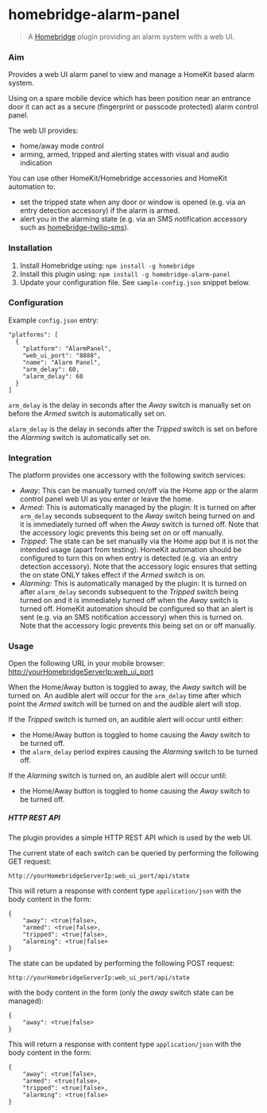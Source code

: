 # homebridge-alarm-panel
> A [Homebridge](https://github.com/nfarina/homebridge) plugin providing an alarm system with a web UI. 

### Aim

Provides a web UI alarm panel to view and manage a HomeKit based alarm system.

Using on a spare mobile device which has been position near an entrance door it can act as a secure 
(fingerprint or passcode protected) alarm control panel.

The web UI provides:
 
* home/away mode control
* arming, armed, tripped and alerting states with visual and audio indication 

You can use other HomeKit/Homebridge accessories and HomeKit automation to:

* set the tripped state when any door or window is opened (e.g. via an entry detection accessory) if the alarm is armed.
* alert you in the alarming state (e.g. via an SMS notification accessory such as 
[homebridge-twilio-sms](https://www.npmjs.com/package/homebridge-twilio-sms)). 

### Installation

1. Install Homebridge using: `npm install -g homebridge`
1. Install this plugin using: `npm install -g homebridge-alarm-panel`
1. Update your configuration file. See `sample-config.json` snippet below.

### Configuration

Example `config.json` entry:

```
"platforms": [
  {
    "platform": "AlarmPanel",
    "web_ui_port": "8888",
    "name": "Alarm Panel",
    "arm_delay": 60,
    "alarm_delay": 60
  }
]
```

`arm_delay` is the delay in seconds after the *Away* switch is manually set on before the *Armed* switch is automatically set on.

`alarm_delay` is the delay in seconds after the *Tripped* switch is set on before the *Alarming* switch is automatically set on.

### Integration

The platform provides one accessory with the following switch services:

* *Away*: This can be manually turned on/off via the Home app or the alarm control panel web UI as you enter or leave the home.
* *Armed*: This is automatically managed by the plugin: It is turned on after `arm_delay` seconds subsequent to the *Away* 
switch being turned on and it is immediately turned off when the *Away* switch is turned off. Note that the accessory
logic prevents this being set on or off manually.
* *Tripped*: The state can be set manually via the Home app but it is not the intended usage (apart from testing).
HomeKit automation should be configured to turn this on when entry is detected 
(e.g. via an entry detection accessory). Note that the accessory logic ensures that setting the on state 
ONLY takes effect if the *Armed* switch is on. 
* *Alarming*: This is automatically managed by the plugin: It is turned on after `alarm_delay` seconds subsequent to the *Tripped* 
switch being turned on and it is immediately turned off when the *Away* switch is turned off. HomeKit automation should be
configured so that an alert is sent (e.g. via an SMS notification accessory) when this is turned on. Note that the accessory
logic prevents this being set on or off manually. 

### Usage
 
Open the following URL in your mobile browser: [http://yourHomebridgeServerIp:web_ui_port](http://yourHomebridgeServerIp:web_ui_port)

When the Home/Away button is toggled to away, the *Away* switch will be turned on. An audible alert will occur
for the `arm_delay` time after which point the *Armed* switch will be turned on and the audible alert will stop.

If the *Tripped* switch is turned on, an audible alert will occur until either:

* the Home/Away button is toggled to home causing the *Away* switch to be turned off.
* the `alarm_delay` period expires causing the *Alarming* switch to be turned off.

If the *Alarming* switch is turned on, an audible alert will occur until:

* the Home/Away button is toggled to home causing the *Away* switch to be turned off.

##### HTTP REST API

The plugin provides a simple HTTP REST API which is used by the web UI.

The current state of each switch can be queried by performing the following GET request:

`http://yourHomebridgeServerIp:web_ui_port/api/state`

This will return a response with content type `application/json` with the body content in the form:

    {
        "away": <true|false>,
        "armed": <true|false>,
        "tripped": <true|false>,
        "alarming": <true|false>
    }

The state can be updated by performing the following POST request:

`http://yourHomebridgeServerIp:web_ui_port/api/state`

with the body content in the form (only the *away* switch state can be managed):

    {
        "away": <true|false>
    }
    
This will return a response with content type `application/json` with the body content in the form:

    {
        "away": <true|false>,
        "armed": <true|false>,
        "tripped": <true|false>,
        "alarming": <true|false>
    }

